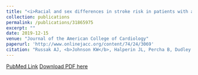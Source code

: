 ```yaml
---
title: "<i>Racial and sex differences in stroke risk in patients with atrial fibrillation</i>"
collection: publications
permalink: /publications/31865975
excerpt: ""
date: 2019-12-15
venue: "Journal of the American College of Cardiology"
paperurl: 'http://www.onlinejacc.org/content/74/24/3069'
citation: "Russak AJ, <b>Johnson KW</b>, Halperin JL, Percha B, Dudley JT. Racial and Sex Differences in Stroke Risk in Patients With Atrial Fibrillation. J Am Coll Cardiol. 2019 Dec 74 (24) 3069-3070. doi: 10.1016/j.jacc.2019.10.018"
---
```


[PubMed Link](https://www.ncbi.nlm.nih.gov/pubmed/31865975)
[Download PDF here](https://kippjohnson.com/files/31865975.pdf)

<script type='text/javascript' src='https://d1bxh8uas1mnw7.cloudfront.net/assets/embed.js'></script>
<div class='altmetric-embed' data-badge-type="medium-donut" data-doi="10.1016/j.jacc.2019.10.018" data-hide-no-mentions="true" data-hide-less-than="1" class="altmetric-embed"></div>

